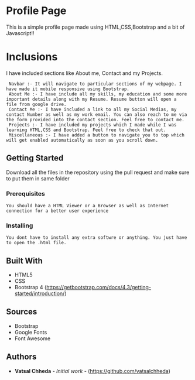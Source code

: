 # Profile Page
This is a simple profile page  made using HTML,CSS,Bootstrap and a bit of Javascript!!
# Inclusions
 I have included sections like About me, Contact and my Projects.

 ```
  Navbar :- It will navigate to particular sections of my webpage. I have made it mobile responsive using Bootstrap.
  About Me :- I have include all my skills, my education and some more important details along with my Resume. Resume button will open a                file from google drive.
  Contact Me :- I have included a link to all my Social Medias, my contact Number as well as my work email. You can also reach to me via                   the form provided into the contact section. Feel free to contact me.
  Projects :- I have included my projects which I made while I was learning HTML,CSS and Bootstrap. Feel free to check that out.
  Miscellaneous :- I have added a button to navigate you to top which will get enabled automatically as soon as you scroll down.
 ```
## Getting Started
Download all the files in the repository using the pull request and make sure to put them in same folder

### Prerequisites
```
You should have a HTML Viewer or a Browser as well as Internet connection for a better user experience
```

### Installing
```
You dont have to install any extra softwre or anything. You just have to open the .html file.
```

## Built With

* HTML5 
* CSS 
* Bootstrap 4 (https://getbootstrap.com/docs/4.3/getting-started/introduction/)

## Sources

* Bootstrap
* Google Fonts
* Font Awesome

## Authors

* **Vatsal Chheda** - *Initial work* - (https://github.com/vatsalchheda)


